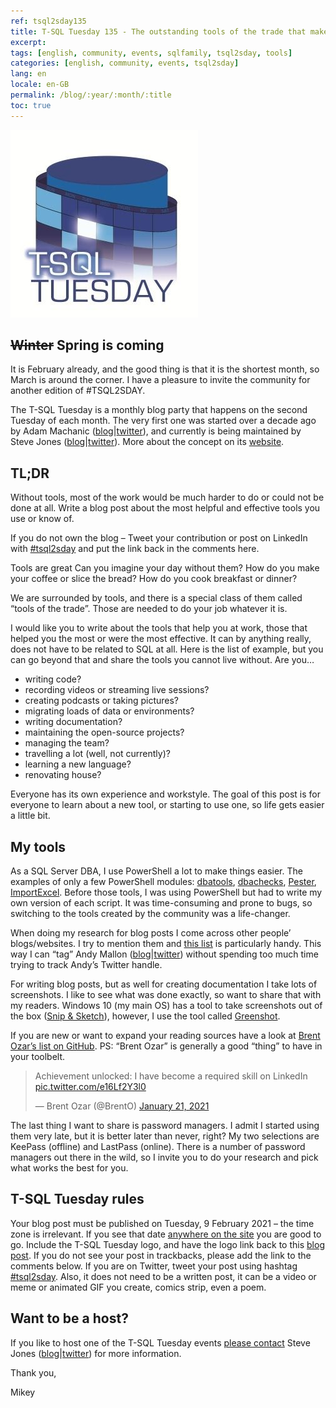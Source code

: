 ```yaml
---
ref: tsql2sday135
title: T-SQL Tuesday 135 - The outstanding tools of the trade that make your job awesome
excerpt: 
tags: [english, community, events, sqlfamily, tsql2sday, tools]
categories: [english, community, events, tsql2sday]
lang: en
locale: en-GB
permalink: /blog/:year/:month/:title
toc: true
---
```


[![T-SQL Tuesday Logo](/assets/images/t-sql-tuesday-logo.jpg)](http://tsqltuesday.com/2021/02/04/t-sql-tuesday-135-the-outstanding-tools-of-the-trade-that-make-your-job-awesome/ "T-SQL Tuesday invitation")

## ~~Winter~~ Spring is coming

It is February already, and the good thing is that it is the shortest month, so March is around the corner. I have a pleasure to invite the community for another edition of #TSQL2SDAY.

The T-SQL Tuesday is a monthly blog party that happens on the second Tuesday of each month. The very first one was started over a decade ago by Adam Machanic ([blog](http://dataeducation.com/)\|[twitter](https://twitter.com/AdamMachanic)), and currently is being maintained by Steve Jones ([blog](https://voiceofthedba.wordpress.com/)\|[twitter](https://twitter.com/way0utwest)). More about the concept on its [website](http://tsqltuesday.com/).

## TL;DR

Without tools, most of the work would be much harder to do or could not be done at all. Write a blog post about the most helpful and effective tools you use or know of.

If you do not own the blog – Tweet your contribution or post on LinkedIn with [#tsql2sday](https://twitter.com/hashtag/tsql2sday) and put the link back in the comments here.

Tools are great
Can you imagine your day without them? How do you make your coffee or slice the bread? How do you cook breakfast or dinner?

We are surrounded by tools, and there is a special class of them called “tools of the trade”. Those are needed to do your job whatever it is.

I would like you to write about the tools that help you at work, those that helped you the most or were the most effective. It can by anything really, does not have to be related to SQL at all. Here is the list of example, but you can go beyond that and share the tools you cannot live without. Are you…

* writing code?
* recording videos or streaming live sessions?
* creating podcasts or taking pictures?
* migrating loads of data or environments?
* writing documentation?
* maintaining the open-source projects?
* managing the team?
* travelling a lot (well, not currently)?
* learning a new language?
* renovating house?

Everyone has its own experience and workstyle. The goal of this post is for everyone to learn about a new tool, or starting to use one, so life gets easier a little bit.

## My tools

As a SQL Server DBA, I use PowerShell a lot to make things easier. The examples of only a few PowerShell modules: [dbatools](https://www.bronowski.it/blog/2020/06/dbatools-io-command-line-sql-server-management-studio-table-of-contents/), [dbachecks](https://www.youtube.com/watch?v=KyQh6mg6C-k), [Pester](https://www.youtube.com/watch?v=0h6mradGhYI), [ImportExcel](https://www.bronowski.it/blog/2020/12/how-to-excel-with-powershell-importexcel/). Before those tools, I was using PowerShell but had to write my own version of each script. It was time-consuming and prone to bugs, so switching to the tools created by the community was a life-changer.

When doing my research for blog posts I come across other people’ blogs/websites. I try to mention them and [this list](https://github.com/amtwo/Data-Blogger-Resource-Kit/blob/production/BlogMentions.html) is particularly handy. This way I can “tag” Andy Mallon ([blog](https://am2.co/)\|[twitter](https://twitter.com/AMtwo)) without spending too much time trying to track Andy’s Twitter handle.

For writing blog posts, but as well for creating documentation I take lots of screenshots. I like to see what was done exactly, so want to share that with my readers. Windows 10 (my main OS) has a tool to take screenshots out of the box ([Snip & Sketch](https://community.windows.com/en-us/videos/use-snip-sketch-to-take-a-screenshot-in-windows-10/T1p2kgd-Rsc?form=WINBLOG&OCID=SSLEARN)), however, I use the tool called [Greenshot](https://getgreenshot.org/).

If you are new or want to expand your reading sources have a look at [Brent Ozar’s list on GitHub](https://github.com/BrentOzar/sqlblogs). PS: “Brent Ozar” is generally a good “thing” to have in your toolbelt.

<blockquote class="twitter-tweet"><p lang="en" dir="ltr">Achievement unlocked: I have become a required skill on LinkedIn <a href="https://t.co/e16Lf2Y3l0">pic.twitter.com/e16Lf2Y3l0</a></p>&mdash; Brent Ozar (@BrentO) <a href="https://twitter.com/BrentO/status/1352250857853775875?ref_src=twsrc%5Etfw">January 21, 2021</a></blockquote> <script async src="https://platform.twitter.com/widgets.js" charset="utf-8"></script>

The last thing I want to share is password managers. I admit I started using them very late, but it is better later than never, right? My two selections are KeePass (offline) and LastPass (online). There is a number of password managers out there in the wild, so I invite you to do your research and pick what works the best for you.

## T-SQL Tuesday rules

Your blog post must be published on Tuesday, 9 February 2021 – the time zone is irrelevant. If you see that date [anywhere on the site](https://www.timeanddate.com/worldclock/full.html?sort=2) you are good to go.
Include the T-SQL Tuesday logo, and have the logo link back to this [blog post](https://www.bronowski.it/blog/2021/01/t-sql-tuesday-135---the-tools-of-the-trade/).
If you do not see your post in trackbacks, please add the link to the comments below.
If you are on Twitter, tweet your post using hashtag [#tsql2sday](https://twitter.com/hashtag/tsql2sday).
Also, it does not need to be a written post, it can be a video or meme or animated GIF you create, comics strip, even a poem.

## Want to be a host?

If you like to host one of the T-SQL Tuesday events [please contact](http://tsqltuesday.com/2018/07/05/request-to-host-t-sql-tuesday/) Steve Jones ([blog](https://voiceofthedba.wordpress.com/)\|[twitter](https://twitter.com/way0utwest)) for more information.

Thank you,

Mikey
